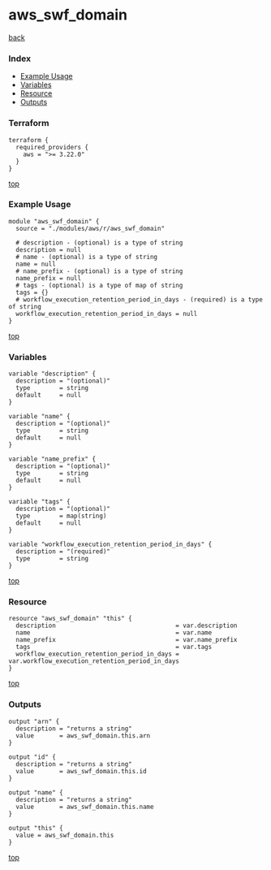 # aws_swf_domain

[back](../aws.md)

### Index

- [Example Usage](#example-usage)
- [Variables](#variables)
- [Resource](#resource)
- [Outputs](#outputs)

### Terraform

```hcl
terraform {
  required_providers {
    aws = ">= 3.22.0"
  }
}
```

[top](#index)

### Example Usage

```hcl
module "aws_swf_domain" {
  source = "./modules/aws/r/aws_swf_domain"

  # description - (optional) is a type of string
  description = null
  # name - (optional) is a type of string
  name = null
  # name_prefix - (optional) is a type of string
  name_prefix = null
  # tags - (optional) is a type of map of string
  tags = {}
  # workflow_execution_retention_period_in_days - (required) is a type of string
  workflow_execution_retention_period_in_days = null
}
```

[top](#index)

### Variables

```hcl
variable "description" {
  description = "(optional)"
  type        = string
  default     = null
}

variable "name" {
  description = "(optional)"
  type        = string
  default     = null
}

variable "name_prefix" {
  description = "(optional)"
  type        = string
  default     = null
}

variable "tags" {
  description = "(optional)"
  type        = map(string)
  default     = null
}

variable "workflow_execution_retention_period_in_days" {
  description = "(required)"
  type        = string
}
```

[top](#index)

### Resource

```hcl
resource "aws_swf_domain" "this" {
  description                                 = var.description
  name                                        = var.name
  name_prefix                                 = var.name_prefix
  tags                                        = var.tags
  workflow_execution_retention_period_in_days = var.workflow_execution_retention_period_in_days
}
```

[top](#index)

### Outputs

```hcl
output "arn" {
  description = "returns a string"
  value       = aws_swf_domain.this.arn
}

output "id" {
  description = "returns a string"
  value       = aws_swf_domain.this.id
}

output "name" {
  description = "returns a string"
  value       = aws_swf_domain.this.name
}

output "this" {
  value = aws_swf_domain.this
}
```

[top](#index)